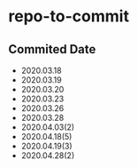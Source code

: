 # repo-to-commit

## Commited Date
- 2020.03.18
- 2020.03.19
- 2020.03.20
- 2020.03.23
- 2020.03.26
- 2020.03.28
- 2020.04.03(2)
- 2020.04.18(5)
- 2020.04.19(3)
- 2020.04.28(2)
